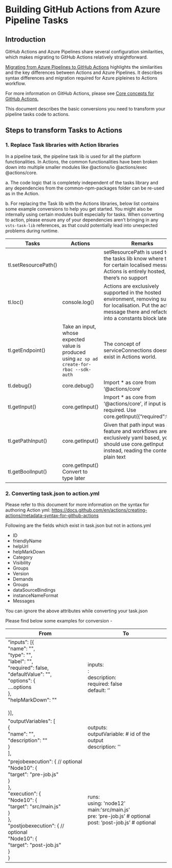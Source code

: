 # Building GitHub Actions from Azure Pipeline Tasks

## Introduction

GitHub Actions and Azure Pipelines share several configuration similarities, which makes migrating to GitHub Actions relatively straightforward. 

[Migrating from Azure Pipelines to GitHub Actions](https://docs.github.com/en/actions/learn-github-actions/migrating-from-azure-pipelines-to-github-actions) highlights the similarities and the key differences between Actions and Azure Pipelines. It describes syntax differences and migration required for Azure pipleines to Actions workflow.

For more information on GitHub Actions, please see [Core concepts for GitHub Actions.](https://docs.github.com/en/actions/learn-github-actions/introduction-to-github-actions)

This document describes the basic conversions you need to transform your pipeline tasks code to actions.

## Steps to transform Tasks to Actions 

### 1. Replace Task libraries with Action libraries

In a pipeline task, the pipeline task lib is used for all the  platform functionalities. In Actions, the common functionalities have  been broken down into multiple smaller modules like @actions/io @actions/exec @actions/core. 

a. The code logic that is completely independent of the tasks library and any dependencies from the common-npm-packages folder can be re-used as in the Action.

b. For replacing the Task lib with the Actions libraries, below list contains some example conversions to help you get started. 
You might also be internally using certain modules built especially for tasks. When converting to action, please ensure any of your dependencies aren’t bringing in any `vsts-task-lib` references, as that could potentially lead into unexpected problems during runtime.

| Tasks                | Actions                                                                                      | Remarks                                                                                                                                                                    |
|----------------------|----------------------------------------------------------------------------------------------|----------------------------------------------------------------------------------------------------------------------------------------------------------------------------|
| tl.setResourcePath() |                                                                                              | setResourcePath is used to let the tasks lib know where to look for certain localised messages. Actions is entirely hosted, there’s no support                             |
| tl.loc()             | console.log(<message>)                                                                       | Actions are exclusively supported in the hosted environment, removing support for localisation. Put the actual message there and refactor it into a constants block later. |
| tl.getEndpoint()     | Take an input, whose expected value is produced using  `az sp ad create-for-rbac --sdk-auth` | The concept of serviceConnections doesn’t exist in Actions world.                                                                                                          |
| tl.debug()           | core.debug()                                                                                 | Import * as core from ‘@actions/core’                                                                                                                                      |
| tl.getInput()        | core.getInput()                                                                              | Import * as core from ‘@actions/core’, if input is required. Use  core.getInput({“required”:true});                                                                        |
| tl.getPathInput()    | core.getInput()                                                                              | Given that path input was a UI feature and workflows are exclusively yaml based, you should use core.getInput instead, reading the content as plain text                   |
| tl.getBoolInput()    | core.getInput()  Convert to type later                                                       |                                                                                                                                                                            |


### 2. Converting task.json to action.yml

Please refer to this document for more information on the syntax for authoring Action yml: https://docs.github.com/en/actions/creating-actions/metadata-syntax-for-github-actions 

Following are the fields which exist in task.json but not in actions.yml
* ID 
* friendlyName
* helpUrl
* helpMarkDown
* Category
* Visibility
* Groups
* Version
* Demands
* Groups
* dataSourceBindings
* instanceNameFormat
* Messages

You can ignore the above attributes while converting your task.json

Please find below some examples for conversion - 

| From | To |
|-----|-----|
|“inputs”: [{<br>        "name": "<name>",<br>        "type": "<any-type>",<br>        "label": "<label>",<br>        "required": false,<br>        "defaultValue": "<default>",<br>        "options": {<br>        ....options<br>        },<br>        "helpMarkDown": "<helpText>"<br><br>    }],|inputs:<br>  <name>:<br>      description: <description><br>      required: false<br>      default: ‘<default>’|
  |"outputVariables": [<br>        {<br>            "name": "<outputVariable>",<br>            "description": "<description>"<br>        }<br>    ],|outputs:<br>  outputVariable: # id of the output<br>    description: '<description>'|
  |"prejobexecution": { // optional<br>        "Node10": {<br>            "target": "pre-job.js"<br>        }<br>   },<br> "execution": {<br>        "Node10": {<br>            "target": "src/main.js"<br>        }<br>    },<br> "postjobexecution": { // optional<br>        "Node10": {<br>            "target": "post-job.js"<br>        }<br>    }|runs:<br>  using: 'node12'<br>  main:'src/main.js'<br>  pre: ‘pre-job.js’ # optional<br>  post: ‘post-job.js’ # optional|

